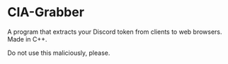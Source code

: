 # CIA-Grabber
A program that extracts your Discord token from clients to web browsers. Made in C++.

Do not use this maliciously, please.
